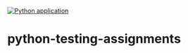 [![Python application](https://github.com/StevenMDF/python-testing-assignments/actions/workflows/python-app.yml/badge.svg?branch=main&event=push)](https://github.com/StevenMDF/python-testing-assignments/actions/workflows/python-app.yml)
# python-testing-assignments
